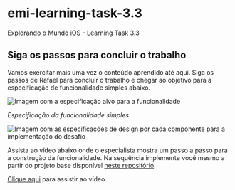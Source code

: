 # emi-learning-task-3.3
Explorando o Mundo iOS - Learning Task 3.3

## Siga os passos para concluir o trabalho

Vamos exercitar mais uma vez o conteúdo aprendido até aqui. Siga os passos de Rafael para concluir o trabalho e chegar ao objetivo para a especificação de funcionalidade simples abaixo.

![Imagem com a especificação alvo para a funcionalidade](https://github.com/zup-academy/materiais-publicos-treinamentos/blob/main/explorando-o-mundo-ios/imagens/primeiros-comportamentos-lt3-especificacao-alvo.jpg?raw=true)

*Especificação da funcionalidade simples*

![Imagem com as especificações de design por cada componente para a implementação do desafio](https://github.com/zup-academy/materiais-publicos-treinamentos/blob/main/explorando-o-mundo-ios/imagens/primeiros-comportamentos-lt3-especificacao-de-design.jpg?raw=true)

Assista ao vídeo abaixo onde o especialista mostra um passo a passo para a construção da funcionalidade. Na sequência implemente você mesmo a partir do projeto base disponível [neste repositório](https://github.com/rafaelrollozup/emi-learning-task-3.3).

[Clique aqui](https://youtu.be/9kFO1pfndCE) para assistir ao vídeo.
